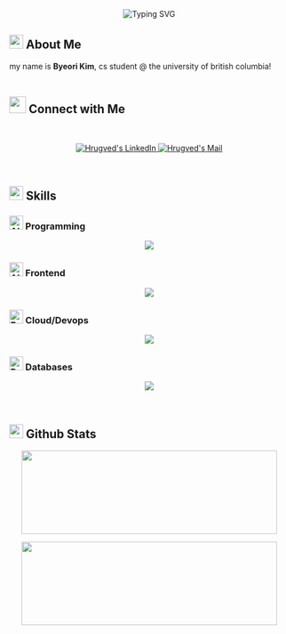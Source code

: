<!--- ![](https://komarev.com/ghpvc/?username=byuly&style=flat&color=yellow) -->
<div align="center" style="border: px solid #000000;>

[![Typing SVG](https://readme-typing-svg.demolab.com?font=Amatic+SC&pause=500&size=80&color=F7D838&center=true&vCenter=true&width=1800&height=220&lines=Computer+Science+Student;Software+Engineer;Software+Developer)](https://git.io/typing-svg)
</div>

## <img src="https://c.tenor.com/NCRHhqkXrJYAAAAi/programmers-go-internet.gif" width="25">  <b>About Me</b>
my name is **Byeori Kim**, cs student @ the university of british columbia!
<br>
<br>

## <img src="https://media.giphy.com/media/LnQjpWaON8nhr21vNW/giphy.gif" width='30'> <b>Connect with Me</b>

 
 
<br>

<p align="center"><!-----Social Accounts------>

<p align="center">

 <a href="https://www.linkedin.com/in/byeorik">
 
 <img border="0" alt="Hrugved's LinkedIn" src="https://img.icons8.com/doodle/40/000000/linkedin--v2.png"/>
 </a>


 <a href="mailto:kimlbyeori@gmail.com">
 <img border="0" alt="Hrugved's Mail" src="https://img.icons8.com/doodle/38/000000/gmail-new.png"/>
 </a>
</p>

<br>

## <img  src="https://media2.giphy.com/media/QssGEmpkyEOhBCb7e1/giphy.gif?cid=ecf05e47a0n3gi1bfqntqmob8g9aid1oyj2wr3ds3mg700bl&rid=giphy.gif" width ="25"><b> Skills</b>

### <img src="https://raw.githubusercontent.com/Tarikul-Islam-Anik/Telegram-Animated-Emojis/main/Smileys/Alien%20Monster.webp" alt="Alien Monster" width="25" height="25" /> Programming 

<p align="center">
  <a href="https://skillicons.dev">
    <img src="https://skillicons.dev/icons?i=java,py,ts,js" />
  </a>
</p>

### <img src="https://raw.githubusercontent.com/Tarikul-Islam-Anik/Telegram-Animated-Emojis/main/Smileys/Alien%20Monster.webp" alt="Alien Monster" width="25" height="25" /> Frontend

<p align="center">
  <a href="https://skillicons.dev">
    <img src="https://skillicons.dev/icons?i=html,css,react,nextjs,tailwind,vite" />
  </a>
</p>


### <img src="https://raw.githubusercontent.com/Tarikul-Islam-Anik/Telegram-Animated-Emojis/main/Smileys/Face%20In%20Clouds.webp" alt="Face In Clouds" width="25" height="25" /> Cloud/Devops
</p>
<p align="center">
  <a href="https://skillicons.dev">
    <img src="https://skillicons.dev/icons?i=docker,git,github,kubernetes,jenkins,cypress,postman,aws,azure,gcp" />
  </a>
</p>


### <img src="https://raw.githubusercontent.com/Tarikul-Islam-Anik/Telegram-Animated-Emojis/main/Smileys/Dotted%20Line%20Face.webp" alt="Dotted Line Face" width="25" height="25" /> Databases


</p>
<p align="center">
  <a href="https://skillicons.dev">
    <img src="https://skillicons.dev/icons?i=postgres,mysql,mongodb,firebase" />
  </a>
</p>
    

<br> 

## <img src="https://media.giphy.com/media/iY8CRBdQXODJSCERIr/giphy.gif" width="25"> <b>Github Stats</b>


 <p align="center"><img width="460" height="150" src="https://github-readme-stats.vercel.app/api/top-langs?username=byuly&show_icons=true&layout=compact&theme=tokyonight"/460/300"></p> 

<p align="center"><img width="460" height="150" src="https://github-readme-streak-stats.herokuapp.com/?user=byuly&theme=tokyonight&&fire=FF801F&currStreakNum=FFBE69&currStreakLabel=FFBE69"/460/300"></p>

<br>

